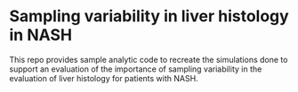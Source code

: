 # Sampling variability in liver histology in NASH

This repo provides sample analytic code to recreate the simulations done to support an evaluation of the importance of sampling variability in the evaluation of liver histology for patients with NASH.


